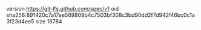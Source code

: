 version https://git-lfs.github.com/spec/v1
oid sha256:891420c7a17ee569809b4c7503bf308c3bd90dd2f7d942f46bc0c1a3f23d4ee5
size 18784
